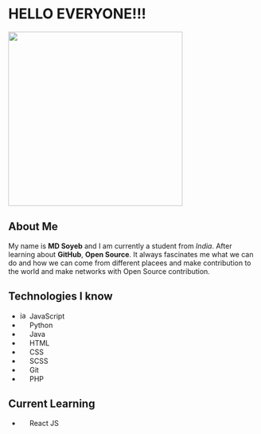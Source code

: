 # HELLO EVERYONE!!!

<img src="https://media.giphy.com/media/bcKmIWkUMCjVm/giphy.gif" width="350px">

## About Me
My name is **MD Soyeb** and I am currently a student from *India*. After learning about **GitHub**, **Open Source**. It always fascinates me what we can do and how we can come from different placees and make contribution to the world and make networks with Open Source contribution.

## Technologies I know 

- <a href="https://www.freepnglogos.com/pics/javascript" title="Image from freepnglogos.com"><img class="short" src="https://www.freepnglogos.com/uploads/javascript-png/javascript-vector-logo-yellow-png-transparent-javascript-vector-12.png" width="15px" alt="javascript vector logo yellow png transparent javascript vector" /></a>  JavaScript
- <img src="https://logos-download.com/wp-content/uploads/2016/10/Python_logo_icon.png" width="15px" >  Python
- <img src="https://cdn-icons-png.flaticon.com/512/226/226777.png" width="15px" >  Java
- <a href="https://www.flaticon.com/free-icons/html-5"><img src="https://cdn-icons-png.flaticon.com/512/5968/5968267.png" width="15px" ></a>  HTML
- <a href="https://www.flaticon.com/free-icons/html-5" title="html 5 icons"><img src="https://cdn-icons-png.flaticon.com/512/5968/5968242.png" width="15px" ></a>  CSS
- <a href="https://www.flaticon.com/free-icons/html-5" title="html 5 icons"><img src="https://cdn-icons-png.flaticon.com/512/919/919831.png" width="15px" ></a>  SCSS
- <a href="https://www.flaticon.com/free-icons/html-5" title="html 5 icons"><img src="https://cdn-icons-png.flaticon.com/512/4494/4494740.png" width="15px" ></a>  Git
- <a href="https://www.flaticon.com/free-icons/html-5" title="html 5 icons"><img src="https://cdn-icons-png.flaticon.com/512/5968/5968332.png" width="15px" ></a>  PHP

## Current Learning

- <a href="https://www.flaticon.com/free-icons/html-5" title="html 5 icons"><img src="https://cdn-icons-png.flaticon.com/512/919/919851.png" width="15px" ></a>  React JS
